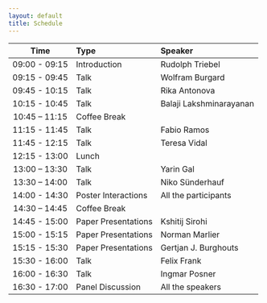 ```yaml
---
layout: default
title: Schedule
---
```


|   **Time**    | **Type**            | **Speaker**                       |
|:-------------:|:--------------------|:----------------------------------|
| 09:00 - 09:15 | Introduction        | Rudolph Triebel                   |
| 09:15 - 09:45 | Talk                | Wolfram Burgard                   |
| 09:45 - 10:15 | Talk                | Rika Antonova                     |
| 10:15 - 10:45 | Talk                | Balaji Lakshminarayanan           |
| 10:45 – 11:15 | Coffee Break        |                                   |
| 11:15 - 11:45 | Talk                | Fabio Ramos                       |
| 11:45 - 12:15 | Talk                | Teresa Vidal                      |
| 12:15 - 13:00 | Lunch               |                                   |
| 13:00 – 13:30 | Talk                | Yarin Gal                         |
| 13:30 – 14:00 | Talk                | Niko Sünderhauf                   |
| 14:00 - 14:30 | Poster Interactions | All the participants              |
| 14:30 – 14:45 | Coffee Break        |                                   |
| 14:45 - 15:00 | Paper Presentations | Kshitij Sirohi                    |
| 15:00 - 15:15 | Paper Presentations | Norman Marlier                    |
| 15:15 - 15:30 | Paper Presentations | Gertjan J. Burghouts              |
| 15:30 - 16:00 | Talk                | Felix Frank                       |
| 16:00 - 16:30 | Talk                | Ingmar Posner                     |
| 16:30 - 17:00 | Panel Discussion    | All the speakers                  |
